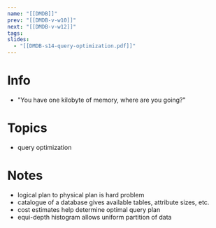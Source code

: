 ```yaml
---
name: "[[DMDB]]"
prev: "[[DMDB-v-w10]]"
next: "[[DMDB-v-w12]]"
tags:
slides:
  - "[[DMDB-s14-query-optimization.pdf]]"
---
```



# Info
- "You have one kilobyte of memory, where are you going?"


# Topics
- query optimization


# Notes
- logical plan to physical plan is hard problem
- catalogue of a database gives available tables, attribute sizes, etc.
- cost estimates help determine optimal query plan
- equi-depth histogram allows uniform partition of data
